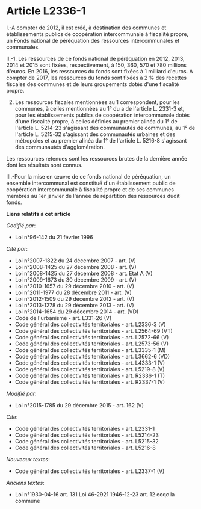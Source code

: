 # Article L2336-1

I.-A compter de 2012, il est créé, à destination des communes et établissements publics de coopération intercommunale à
fiscalité propre, un Fonds national de péréquation des ressources intercommunales et communales. 

II.-1. Les ressources de ce fonds national de péréquation en 2012, 2013, 2014 et 2015 sont fixées, respectivement, à 150,
360, 570 et 780 millions d'euros. En 2016, les ressources du fonds sont fixées à 1 milliard d'euros. A compter de 2017, les
ressources du fonds sont fixées à 2 % des recettes fiscales des communes et de leurs groupements dotés d'une fiscalité
propre. 

2. Les ressources fiscales mentionnées au 1 correspondent, pour les communes, à celles mentionnées au 1° du a de l'article L.
2331-3 et, pour les établissements publics de coopération intercommunale dotés d'une fiscalité propre, à celles définies au
premier alinéa du 1° de l'article L. 5214-23 s'agissant des communautés de communes, au 1° de l'article L. 5215-32 s'agissant
des communautés urbaines et des métropoles et au premier alinéa du 1° de l'article L. 5216-8 s'agissant des communautés
d'agglomération. 

Les ressources retenues sont les ressources brutes de la dernière année dont les résultats sont connus. 

III.-Pour la mise en œuvre de ce fonds national de péréquation, un ensemble intercommunal est constitué d'un établissement
public de coopération intercommunale à fiscalité propre et de ses communes membres au 1er janvier de l'année de répartition
des ressources dudit fonds.

**Liens relatifs à cet article**

_Codifié par_:

  - Loi n°96-142 du 21 février 1996

_Cité par_:

  - Loi n°2007-1822 du 24 décembre 2007 - art. (V)
  - Loi n°2008-1425 du 27 décembre 2008 - art. (V)
  - Loi n°2008-1425 du 27 décembre 2008 - art. Etat A (V)
  - Loi n°2009-1673 du 30 décembre 2009 - art. (V)
  - Loi n°2010-1657 du 29 décembre 2010 - art. (V)
  - Loi n°2011-1977 du 28 décembre 2011 - art. (V)
  - Loi n°2012-1509 du 29 décembre 2012 - art. (V)
  - Loi n°2013-1278 du 29 décembre 2013 - art. (V)
  - Loi n°2014-1654 du 29 décembre 2014 - art. (VD)
  - Code de l'urbanisme - art. L331-26 (V)
  - Code général des collectivités territoriales - art. L2336-3 (V)
  - Code général des collectivités territoriales - art. L2564-69 (VT)
  - Code général des collectivités territoriales - art. L2572-66 (V)
  - Code général des collectivités territoriales - art. L2573-56 (V)
  - Code général des collectivités territoriales - art. L3335-1 (M)
  - Code général des collectivités territoriales - art. L3662-6 (VD)
  - Code général des collectivités territoriales - art. L4333-1 (V)
  - Code général des collectivités territoriales - art. L5219-8 (V)
  - Code général des collectivités territoriales - art. R2336-1 (T)
  - Code général des collectivités territoriales - art. R2337-1 (V)

_Modifié par_:

  - Loi n°2015-1785 du 29 décembre 2015 - art. 162 (V)

_Cite_:

  - Code général des collectivités territoriales - art. L2331-1
  - Code général des collectivités territoriales - art. L5214-23
  - Code général des collectivités territoriales - art. L5215-32
  - Code général des collectivités territoriales - art. L5216-8

_Nouveaux textes_:

  - Code général des collectivités territoriales - art. L2337-1 (V)

_Anciens textes_:

  - Loi n°1930-04-16 art. 131 Loi 46-2921 1946-12-23 art. 12 ecqc la commune
